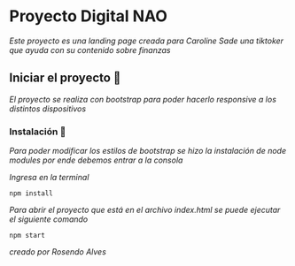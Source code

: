 # Proyecto Digital NAO

_Este proyecto es una landing page creada para Caroline Sade una tiktoker que ayuda con su contenido sobre finanzas_

## Iniciar el proyecto 🚀

_El proyecto se realiza con bootstrap para poder hacerlo responsive a los distintos dispositivos_

### Instalación 🔧

_Para poder modificar los estilos de bootstrap se hizo la instalación de node modules por ende debemos entrar a la consola_

_Ingresa en la terminal_

```
npm install
```

_Para abrir el proyecto que está en el archivo index.html se puede ejecutar el siguiente comando_

```
npm start
```

_creado por Rosendo Alves_
